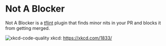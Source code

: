 # Not A Blocker

Not A Blocker is a [tflint](https://github.com/terraform-linters/tflint) plugin that finds minor nits in your PR and blocks it from getting merged.

![xkcd-code-quality](https://imgs.xkcd.com/comics/code_quality_3_2x.png)
xkcd: https://xkcd.com/1833/
